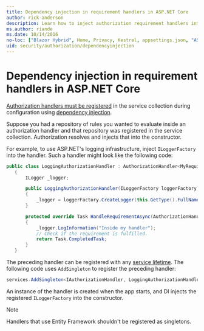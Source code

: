 ```yaml
---
title: Dependency injection in requirement handlers in ASP.NET Core
author: rick-anderson
description: Learn how to inject authorization requirement handlers into an ASP.NET Core app using dependency injection.
ms.author: riande
ms.date: 10/14/2016
no-loc: ["Blazor Hybrid", Home, Privacy, Kestrel, appsettings.json, "ASP.NET Core Identity", cookie, Cookie, Blazor, "Blazor Server", "Blazor WebAssembly", "Identity", "Let's Encrypt", Razor, SignalR]
uid: security/authorization/dependencyinjection
---
```

# Dependency injection in requirement handlers in ASP.NET Core

<a name="security-authorization-di"></a>

[Authorization handlers must be registered](xref:security/authorization/policies#security-authorization-policies-based-handler-registration) in the service collection during configuration using [dependency injection](xref:fundamentals/dependency-injection).

Suppose you had a repository of rules you wanted to evaluate inside an authorization handler and that repository was registered in the service collection. Authorization resolves and injects that into the constructor.

For example, to use ASP.NET's logging infrastructure, inject `ILoggerFactory` into the handler. Such a handler might look like the following code:

```csharp
public class LoggingAuthorizationHandler : AuthorizationHandler<MyRequirement>
   {
       ILogger _logger;

       public LoggingAuthorizationHandler(ILoggerFactory loggerFactory)
       {
           _logger = loggerFactory.CreateLogger(this.GetType().FullName);
       }

       protected override Task HandleRequirementAsync(AuthorizationHandlerContext context, MyRequirement requirement)
       {
           _logger.LogInformation("Inside my handler");
           // Check if the requirement is fulfilled.
           return Task.CompletedTask;
       }
   }
   ```

The preceding handler can be registered with any [service lifetime](/dotnet/core/extensions/dependency-injection#service-lifetimes). The following code uses `AddSingleton` to register the preceding handler:

```csharp
services.AddSingleton<IAuthorizationHandler, LoggingAuthorizationHandler>();
```

An instance of the handler is created when the app starts, and DI injects the registered `ILoggerFactory` into the constructor.

> [!NOTE]
> Handlers that use Entity Framework shouldn't be registered as singletons.
